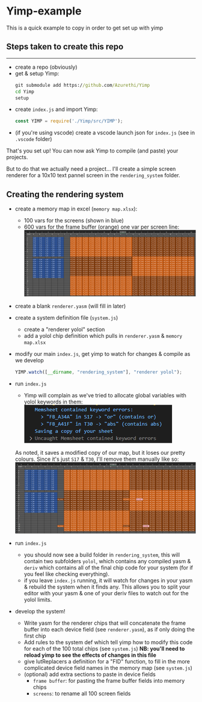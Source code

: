 # Yimp-example

This is a quick example to copy in order to get set up with yimp

## Steps taken to create this repo
---
- create a repo (obviously)
- get & setup Yimp:
    ```bat
    git submodule add https://github.com/Azurethi/Yimp
    cd Yimp
    setup
    ```
- create ``index.js`` and import Yimp:
    ```js
    const YIMP = require('./Yimp/src/YIMP');
    ```
- (if you're using vscode) create a vscode launch json for ``index.js`` (see in ``.vscode`` folder)

That's you set up! You can now ask Yimp to compile (and paste) your projects.

But to do that we actually need a project... I'll create a simple screen renderer for a 10x10 text pannel screen in the ``rendering_system`` folder.

## Creating the rendering system

- create a memory map in excel (``memory map.xlsx``):
    - 100 vars for the screens (shown in blue)
    - 600 vars for the frame buffer (orange) one var per screen line:
    ![](img/memory_map_initial.png)
- create a blank ``renderer.yasm`` (will fill in later)
- create a system definition file (``system.js``)
  - create a "renderer yolol" section
  - add a yolol chip definition which pulls in ``renderer.yasm`` & ``memory map.xlsx``
- modify our main ``index.js``, get yimp to watch for changes & compile as we develop
    ```js
    YIMP.watch([__dirname, "rendering_system"], "renderer yolol");
    ```
- run ``index.js``
    - Yimp will complain as we've tried to allocate global variables with yolol keywords in them:
    ![](img/global_warning.png)
    
    As noted, it saves a modified copy of our map, but it loses our pretty colours. Since it's just ``S17`` & ``T30``, I'll remove them manually like so:
    ![](img/memory_map_fixed.png)

- run ``index.js``
    - you should now see a build folder in ``rendering_system``, this will contain two subfolders ``yolol``, which contains any compiled yasm & ``deriv`` which contains all of the final chip code for your system (for if you feel like checking everything).
    - if you leave ``index.js`` running, it will watch for changes in your yasm & rebuild the system when it finds any. This allows you to split your editor with your yasm & one of your deriv files to watch out for the yolol limits.

- develop the system!
    - Write yasm for the renderer chips that will concatenate the frame buffer into each device field (see ``renderer.yasm``), as if only doing the first chip
    - Add rules to the system def which tell yimp how to modify this code for each of the 100 total chips (see ``system.js``) **NB: you'll need to reload yimp to see the effects of changes in this file**
    - give lutReplacers a definition for a "FID" function, to fill in the more complicated device field names in the memory map (see ``system.js``)
    - (optional) add extra sections to paste in device fields
        - ``frame buffer``: for pasting the frame buffer fields into memory chips
        - ``screens``: to rename all 100 screen fields
